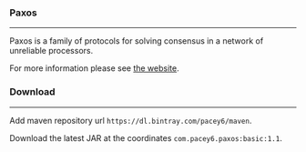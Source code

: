 ### Paxos

------

Paxos is a family of protocols for solving consensus in a network of unreliable processors.

For more information please see [the website](https://en.wikipedia.org/wiki/Paxos_(computer_science)).

### Download

------

Add maven repository url `https://dl.bintray.com/pacey6/maven`.

Download the latest JAR at the coordinates `com.pacey6.paxos:basic:1.1`.

